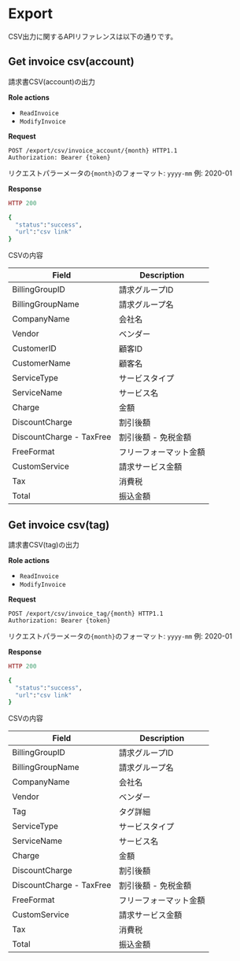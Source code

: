# Export

CSV出力に関するAPIリファレンスは以下の通りです。


## Get invoice csv(account)

請求書CSV(account)の出力


**Role actions**

- `ReadInvoice`
- `ModifyInvoice`

**Request**

```http
POST /export/csv/invoice_account/{month} HTTP1.1
Authorization: Bearer {token}

```

リクエストパラーメータの`{month}`のフォーマット: `yyyy-mm` 例: 2020-01

**Response**

```ruby
HTTP 200

{
  "status":"success",
  "url":"csv link"
}
```

CSVの内容

Field                | Description
-------------------  | -----------
 BillingGroupID      | 請求グループID
 BillingGroupName    | 請求グループ名
 CompanyName         | 会社名
 Vendor	             | ベンダー
 CustomerID          | 顧客ID
 CustomerName        | 顧客名
 ServiceType         | サービスタイプ
 ServiceName         | サービス名
 Charge              | 金額
 DiscountCharge      | 割引後額
 DiscountCharge - TaxFree | 割引後額 - 免税金額
 FreeFormat          | フリーフォーマット金額
 CustomService       | 請求サービス金額
 Tax                 | 消費税
 Total               | 振込金額


 ## Get invoice csv(tag)

請求書CSV(tag)の出力


**Role actions**

- `ReadInvoice`
- `ModifyInvoice`

**Request**

```http
POST /export/csv/invoice_tag/{month} HTTP1.1
Authorization: Bearer {token}

```

リクエストパラーメータの`{month}`のフォーマット: `yyyy-mm` 例: 2020-01

**Response**

```ruby
HTTP 200

{
  "status":"success",
  "url":"csv link"
}
```

CSVの内容

Field                | Description
-------------------  | -----------
 BillingGroupID      | 請求グループID
 BillingGroupName    | 請求グループ名
 CompanyName         | 会社名
 Vendor	             | ベンダー
 Tag                 | タグ詳細
 ServiceType         | サービスタイプ
 ServiceName         | サービス名
 Charge              | 金額
 DiscountCharge      | 割引後額
 DiscountCharge - TaxFree | 割引後額 - 免税金額
 FreeFormat          | フリーフォーマット金額
 CustomService       | 請求サービス金額
 Tax                 | 消費税
 Total               | 振込金額
